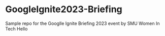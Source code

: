 # GoogleIgnite2023-Briefing
Sample repo for the Googlle Ignite Briefing 2023 event by SMU Women In Tech
Hello
